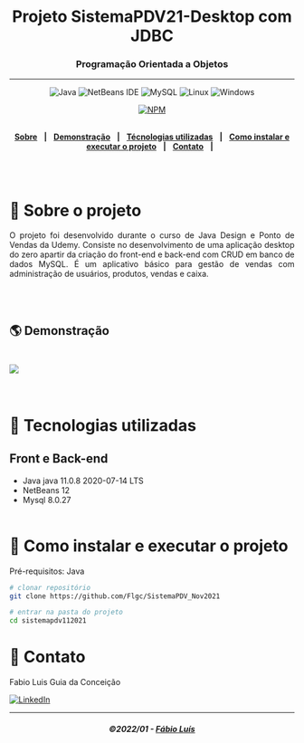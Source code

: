 <div align = "center">
<h1>Projeto SistemaPDV21-Desktop com JDBC</h1>
<h3>Programação Orientada a Objetos</h3>
<hr>

![Java](https://img.shields.io/badge/-Java-DE252C?style=flat-square&logo=java&logoColor=white)
<img alt="NetBeans IDE" src="https://img.shields.io/badge/NetBeans%20IDE-1B6AC6.svg?&style=flat-square&logo=apache-netbeans-ide&logoColor=white"/>
![MySQL](https://img.shields.io/badge/mysql-%2300f?style=flat-square&logo=mysql&logoColor=white)
![Linux](https://img.shields.io/badge/Linux-FCC624?style=flat-square&logo=linux&logoColor=black)
![Windows](https://img.shields.io/badge/Windows-0078D6?style=for-the-square&logo=windows&logoColor=white)

[![NPM](https://img.shields.io/npm/l/react)](https://github.com/Flgc/SistemaPDV_Nov2021/blob/main/LICENSE)
<br>
<br>

</div>

<div align="center">

[**Sobre**](https://github.com/Flgc/SistemaPDV_Nov2021#-sobre-o-projeto) &nbsp;&nbsp;**|**&nbsp;&nbsp;
[**Demonstração**](https://github.com/Flgc/dsmovie#-demonstra%C3%A7%C3%A3o) &nbsp;&nbsp;**|**&nbsp;&nbsp;
[**Técnologias utilizadas**](https://github.com/Flgc/SistemaPDV_Nov2021#-tecnologias-utilizadas) &nbsp;&nbsp;**|**&nbsp;&nbsp;
[**Como instalar e executar o projeto**](https://github.com/Flgc/SistemaPDV_Nov2021#-como-instalar-e-executar-o-projeto) &nbsp;&nbsp;**|**&nbsp;&nbsp;
[**Contato**](https://github.com/Flgc/SistemaPDV_Nov2021#-contato) &nbsp;&nbsp;**|**&nbsp;&nbsp;

</div><br><br>

# 📃 Sobre o projeto

<p align="justify">O projeto foi desenvolvido durante o curso de Java Design e Ponto de Vendas da Udemy. Consiste no desenvolvimento de uma aplicação desktop do zero apartir da criação do front-end e back-end com CRUD em banco de dados MySQL.
É um aplicativo básico para gestão de vendas com administração de usuários, produtos, vendas e caixa.</p>
<br><br>

## 🌎 Demonstração
<h1>
<img src="https://github.com/Flgc/SistemaPDV_Nov2021/blob/main/SistemaPDV21/src/imagens/global/sispdv21.gif">
</h1><br>

# 🚀 Tecnologias utilizadas

## Front e Back-end

- Java java 11.0.8 2020-07-14 LTS
- NetBeans 12
- Mysql 8.0.27
<br><br>

# 🔧 Como instalar e executar o projeto


Pré-requisitos: Java

```bash
# clonar repositório
git clone https://github.com/Flgc/SistemaPDV_Nov2021

# entrar na pasta do projeto 
cd sistemapdv112021
```

# 📲 Contato

Fabio Luis Guia da Conceição

<a href="https://www.linkedin.com/in/fabio-luis-guia-da-conceição-77784741"><img src="https://img.shields.io/badge/linkedin%20-%230077B5.svg?&style=for-the-badge&logo=linkedin&logoColor=white" alt="LinkedIn"/></a>

---

<h5 align="center">
  &copy;2022/01 - <a href="https://github.com/Flgc">Fábio Luís</a>
</h5>
